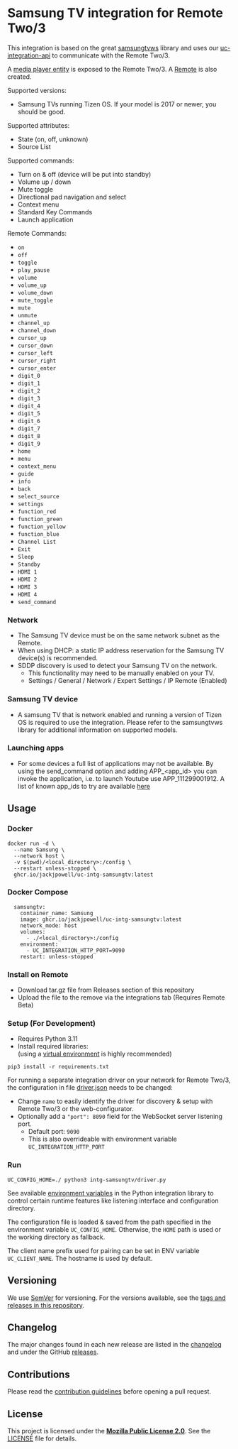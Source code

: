 # Samsung TV integration for Remote Two/3

This integration is based on the great [samsungtvws](https://github.com/xchwarze/samsung-tv-ws-api) library and uses our
[uc-integration-api](https://github.com/aitatoi/integration-python-library) to communicate with the Remote Two/3.

A [media player entity](https://github.com/unfoldedcircle/core-api/blob/main/doc/entities/entity_media_player.md)
is exposed to the Remote Two/3. A [Remote](https://github.com/unfoldedcircle/core-api/blob/main/doc/entities/entity_remote.md) is also created.

Supported versions:
- Samsung TVs running Tizen OS. If your model is 2017 or newer, you should be good. 

Supported attributes:
- State (on, off, unknown)
- Source List

Supported commands:
- Turn on & off (device will be put into standby)
- Volume up / down
- Mute toggle
- Directional pad navigation and select
- Context menu
- Standard Key Commands
- Launch application

Remote Commands:
- `on`
- `off`
- `toggle`
- `play_pause`
- `volume`
- `volume_up`
- `volume_down`
- `mute_toggle`
- `mute`
- `unmute`
- `channel_up`
- `channel_down`
- `cursor_up`
- `cursor_down`
- `cursor_left`
- `cursor_right`
- `cursor_enter`
- `digit_0`
- `digit_1`
- `digit_2`
- `digit_3`
- `digit_4`
- `digit_5`
- `digit_6`
- `digit_7`
- `digit_8`
- `digit_9`
- `home`
- `menu`
- `context_menu`
- `guide`
- `info`
- `back`
- `select_source`
- `settings`
- `function_red`
- `function_green`
- `function_yellow`
- `function_blue`
- `Channel List`
- `Exit`
- `Sleep`
- `Standby`
- `HDMI 1`
- `HDMI 2`
- `HDMI 3`
- `HDMI 4`
- `send_command`

### Network

- The Samsung TV device must be on the same network subnet as the Remote. 
- When using DHCP: a static IP address reservation for the Samsung TV device(s) is recommended.
- SDDP discovery is used to detect your Samsung TV on the network.
  - This functionality may need to be manually enabled on your TV.
  - Settings / General / Network / Expert Settings / IP Remote (Enabled)

### Samsung TV device

- A samsung TV that is network enabled and running a version of Tizen OS is required to use the integration. Please refer to the samsungtvws library for additional information on supported models. 

### Launching apps

- For some devices a full list of applications may not be available. By using the send_command option and adding APP_<app_id> you can invoke the application, i.e. to launch Youtube use APP_111299001912. A list of known app_ids to try are available [here](https://github.com/tavicu/homebridge-samsung-tizen/issues/26#issuecomment-447424879)

## Usage

### Docker
```
docker run -d \
  --name Samsung \
  --network host \
  -v $(pwd)/<local_directory>:/config \
  --restart unless-stopped \
  ghcr.io/jackjpowell/uc-intg-samsungtv:latest
```

### Docker Compose

```
  samsungtv:
    container_name: Samsung
    image: ghcr.io/jackjpowell/uc-intg-samsungtv:latest
    network_mode: host
    volumes:
      - ./<local_directory>:/config
    environment:
      - UC_INTEGRATION_HTTP_PORT=9090
    restart: unless-stopped
```

### Install on Remote

- Download tar.gz file from Releases section of this repository
- Upload the file to the remove via the integrations tab (Requires Remote Beta)

### Setup (For Development)

- Requires Python 3.11
- Install required libraries:  
  (using a [virtual environment](https://docs.python.org/3/library/venv.html) is highly recommended)
```shell
pip3 install -r requirements.txt
```

For running a separate integration driver on your network for Remote Two/3, the configuration in file
[driver.json](driver.json) needs to be changed:

- Change `name` to easily identify the driver for discovery & setup  with Remote Two/3 or the web-configurator.
- Optionally add a `"port": 8090` field for the WebSocket server listening port.
    - Default port: `9090`
    - This is also overrideable with environment variable `UC_INTEGRATION_HTTP_PORT`

### Run

```shell
UC_CONFIG_HOME=./ python3 intg-samsungtv/driver.py
```

See available [environment variables](https://github.com/unfoldedcircle/integration-python-library#environment-variables)
in the Python integration library to control certain runtime features like listening interface and configuration directory.

The configuration file is loaded & saved from the path specified in the environment variable `UC_CONFIG_HOME`.
Otherwise, the `HOME` path is used or the working directory as fallback.

The client name prefix used for pairing can be set in ENV variable `UC_CLIENT_NAME`. The hostname is used by default.

## Versioning

We use [SemVer](http://semver.org/) for versioning. For the versions available, see the
[tags and releases in this repository](https://github.com/jackjpowell/uc-intg-samsung-tv/releases).

## Changelog

The major changes found in each new release are listed in the [changelog](CHANGELOG.md)
and under the GitHub [releases](https://github.com/jackjpowell/uc-intg-samsung-tv/releases).

## Contributions

Please read the [contribution guidelines](CONTRIBUTING.md) before opening a pull request.

## License

This project is licensed under the [**Mozilla Public License 2.0**](https://choosealicense.com/licenses/mpl-2.0/).
See the [LICENSE](LICENSE) file for details.
